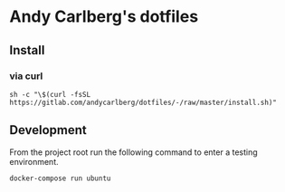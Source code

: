 # Andy Carlberg's dotfiles

## Install

### via curl

```
sh -c "\$(curl -fsSL https://gitlab.com/andycarlberg/dotfiles/-/raw/master/install.sh)"
```

## Development

From the project root run the following command to enter a testing environment.

```
docker-compose run ubuntu
```
